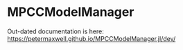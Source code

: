 # MPCCModelManager

Out-dated documentation is here: https://petermaxwell.github.io/MPCCModelManager.jl/dev/

